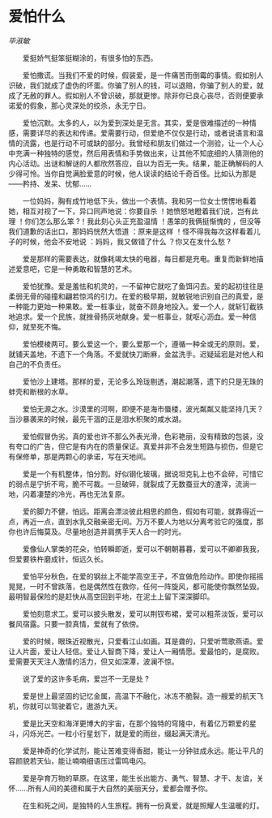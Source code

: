 # 爱怕什么

*毕淑敏*

　　爱挺娇气挺笨挺糊涂的，有很多怕的东西。

　　爱怕撒谎。当我们不爱的时候，假装爱，是一件痛苦而倒霉的事情。假如别人识破，我们就成了虚伪的坏蛋。你骗了别人的钱，可以退赔，你骗了别人的爱，就成了无赦的罪人。假如别人不曾识破，那就更惨。除非你已良心丧尽，否则便要承诺爱的假象，那心灵深处的绞杀，永无宁日。

　　爱怕沉默。太多的人，以为爱到深处是无言。其实，爱是很难描述的一种情感，需要详尽的表达和传递。爱需要行动，但爱绝不仅仅是行动，或者说语言和温情的流露，也是行动不可或缺的部分。我曾经和朋友们做过一个测验，让一个人心中充满一种独特的感觉，然后用表情和手势做出来，让其他不知底细的人猜测他的内心活动。出谜和解谜的人都欣然答应，自以为百无一失。结果，能正确解码的人少得可怜。当你自觉满脸爱意的时候，他人误读的结论千奇百怪。比如认为那是——矜持、发呆、忧郁……

　　一位妈妈，胸有成竹地低下头，做出一个表情。我和另一位女士愣愣地看着她，相互对视了一下，异口同声地说：你要自杀 ！她愤怒地瞪着我们说，岂有此理 ！你们怎么那么笨 ?！我此刻心头正充盈温情 ！愚笨的我俩挺惭愧的 ，但没等我们道歉的话出口，那妈妈恍然大悟道 ：原来是这样 ！怪不得我每次这样看着儿子的时候，他会不安地说 ：妈妈，我又做错了什么 ？你又在发什么愁 ?

　　爱是那样的需要表达，就像耗竭太快的电器，每日都是充电。重复而新鲜地描述爱意吧，它是一种勇敢和智慧的艺术。

　　爱怕犹豫。爱是羞怯和机灵的，一不留神它就吃了鱼饵闪去。爱的起初往往是柔弱无骨的碰撞和翩若惊鸿的引力。在爱的极早期，就敏锐地识别自己的真爱，是一种能力更始一种果敢。爱一桩事业，就奋不顾身地投入。爱一个人，就斩钉截铁地追求。爱一个民族，就挫骨扬灰地献身。爱一桩事业，就呕心沥血。爱一种信仰，就至死不悔。

　　爱怕模棱两可。要么爱这一个，要么爱那一个，遵循一种全或无的原则。爱，就铺天盖地，不遗下一个角落。不爱就快刀断麻，金盆洗手。迟疑延宕是对他人和自己的不负责任。

　　爱怕沙上建塔。那样的爱，无论多么玲珑剔透，潮起潮落，遗下的只是无珠的蚌壳和断根的水草。

　　爱怕无源之水。沙漠里的河啊，即便不是海市蜃楼，波光粼粼又能坚持几天？当沙暴袭来的时候，最先干涸的正是泪水积聚的咸水湖。

　　爱怕假冒伪劣。真的爱也许不那么外表光滑，色彩艳丽，没有精致的包装，没有夸口的广告，但它是有内在的质量保证。真爱并非不会发生短路与损伤，但是它有保修单，那是两颗心的承诺，写在天地间。

　　爱是一个有机整体，怕分割。好似钢化玻璃，据说坦克轧上也不会碎，可惜它的弱点是宁折不弯，脆不可裁。一旦破碎，就裂成了无数蚕豆大的渣滓，流淌一地，闪着凄楚的冷光，再也无法复原。

　　爱的脚力不健，怕远。距离会漂淡彼此相思的颜色，假如有可能，就靠得近一点，再近一点，直到水乳交融亲密无间。万万不要人为地以分离考验它的强度，那你也许后悔莫及。尽量地创造并肩携手天人合一的时光。

　　爱像仙人掌类的花朵，怕转瞬即逝，爱可以不朝朝暮暮，爱可以不卿卿我我，但爱要铁杵磨成针，恒远久长。

　　爱怕平分秋色，在爱的钢丝上不能学高空王子，不宜做危险动作。即使你摇摇晃晃，一时不曾跌落，也是偶然性在救你，任何一阵旋风，都可能使你飘然坠毁。最明智最保险的是赶快从高空回到平地，在泥土上留下深深脚印。

　　爱怕刻意求工。爱可以披头散发，爱可以荆钗布裙，爱可以粗茶淡饭，爱可以餐风宿露。只要一腔真情，爱就有了依傍。

　　爱的时候，眼珠近视散光，只爱看江山如画。耳是聋的，只爱听莺歌燕语。爱让人片面，爱让人轻信。爱让人智商下降，爱让人一厢情愿。爱最怕的，是腐败。爱需要天天注人激情的活力，但又如深潭，波澜不惊。

　　说了爱的这许多毛病，爱岂不一无是处 ?

　　爱是世上最坚固的记忆金属，高温下不融化，冰冻不脆裂。造一艘爱的航天飞机，你就可以驾驶着它，遨游九天。

　　爱是比天空和海洋更博大的宇宙，在那个独特的穹隆中，有着亿万颗爱的星斗，闪烁光芒。一粒小行星划下，就是爱的雨丝，缀起满天清光。

　　爱是神奇的化学试剂，能让苦难变得香甜，能让一分钟驻成永远。能让平凡的容颜貌若天仙，能让喃喃细语压过雷鸣电闪。

　　爱是孕育万物的草原。在这里，能生长出能方、勇气、智慧、才干、友谊，关怀……所有人间的美德和属于大自然的美丽天分，爱都会赠予你。

　　在生和死之间，是独特的人生旅程。拥有一份真爱，就是照耀人生温暖的灯。